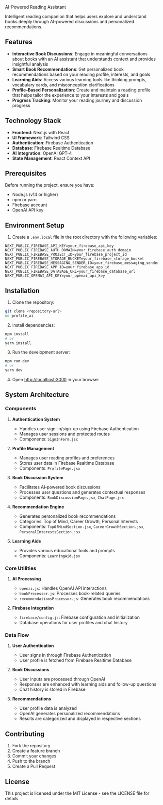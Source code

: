 AI-Powered Reading Assistant

Intelligent reading companion that helps users explore and understand books deeply through AI-powered discussions and personalized recommendations.

## Features

- **Interactive Book Discussions**: Engage in meaningful conversations about books with an AI assistant that understands context and provides insightful analysis
- **Smart Book Recommendations**: Get personalized book recommendations based on your reading profile, interests, and goals
- **Learning Aids**: Access various learning tools like thinking prompts, vocabulary cards, and misconception clarifications
- **Profile-Based Personalization**: Create and maintain a reading profile that helps tailor the experience to your interests and goals
- **Progress Tracking**: Monitor your reading journey and discussion progress

## Technology Stack

- **Frontend**: Next.js with React
- **UI Framework**: Tailwind CSS
- **Authentication**: Firebase Authentication
- **Database**: Firebase Realtime Database
- **AI Integration**: OpenAI GPT-4
- **State Management**: React Context API

## Prerequisites

Before running the project, ensure you have:

- Node.js (v14 or higher)
- npm or yarn
- Firebase account
- OpenAI API key

## Environment Setup

1. Create a `.env.local` file in the root directory with the following variables:

```env
NEXT_PUBLIC_FIREBASE_API_KEY=your_firebase_api_key
NEXT_PUBLIC_FIREBASE_AUTH_DOMAIN=your_firebase_auth_domain
NEXT_PUBLIC_FIREBASE_PROJECT_ID=your_firebase_project_id
NEXT_PUBLIC_FIREBASE_STORAGE_BUCKET=your_firebase_storage_bucket
NEXT_PUBLIC_FIREBASE_MESSAGING_SENDER_ID=your_firebase_messaging_sender_id
NEXT_PUBLIC_FIREBASE_APP_ID=your_firebase_app_id
NEXT_PUBLIC_FIREBASE_DATABASE_URL=your_firebase_database_url
NEXT_PUBLIC_OPENAI_API_KEY=your_openai_api_key
```

## Installation

1. Clone the repository:
```bash
git clone <repository-url>
cd profile_ai
```

2. Install dependencies:
```bash
npm install
# or
yarn install
```

3. Run the development server:
```bash
npm run dev
# or
yarn dev
```

4. Open [http://localhost:3000](http://localhost:3000) in your browser

## System Architecture

### Components

1. **Authentication System**
   - Handles user sign-in/sign-up using Firebase Authentication
   - Manages user sessions and protected routes
   - Components: `SignInForm.jsx`

2. **Profile Management**
   - Manages user reading profiles and preferences
   - Stores user data in Firebase Realtime Database
   - Components: `ProfilePage.jsx`

3. **Book Discussion System**
   - Facilitates AI-powered book discussions
   - Processes user questions and generates contextual responses
   - Components: `BookDiscussionPage.jsx`, `ChatPage.jsx`

4. **Recommendation Engine**
   - Generates personalized book recommendations
   - Categories: Top of Mind, Career Growth, Personal Interests
   - Components: `TopOfMindSection.jsx`, `CareerGrowthSection.jsx`, `PersonalInterestsSection.jsx`

5. **Learning Aids**
   - Provides various educational tools and prompts
   - Components: `LearningAid.jsx`

### Core Utilities

1. **AI Processing**
   - `openai.js`: Handles OpenAI API interactions
   - `bookProcessor.js`: Processes book-related queries
   - `recommendationsProcessor.js`: Generates book recommendations

2. **Firebase Integration**
   - `firebase/config.js`: Firebase configuration and initialization
   - Database operations for user profiles and chat history

### Data Flow

1. **User Authentication**
   - User signs in through Firebase Authentication
   - User profile is fetched from Firebase Realtime Database

2. **Book Discussions**
   - User inputs are processed through OpenAI
   - Responses are enhanced with learning aids and follow-up questions
   - Chat history is stored in Firebase

3. **Recommendations**
   - User profile data is analyzed
   - OpenAI generates personalized recommendations
   - Results are categorized and displayed in respective sections

## Contributing

1. Fork the repository
2. Create a feature branch
3. Commit your changes
4. Push to the branch
5. Create a Pull Request

## License

This project is licensed under the MIT License - see the LICENSE file for details
